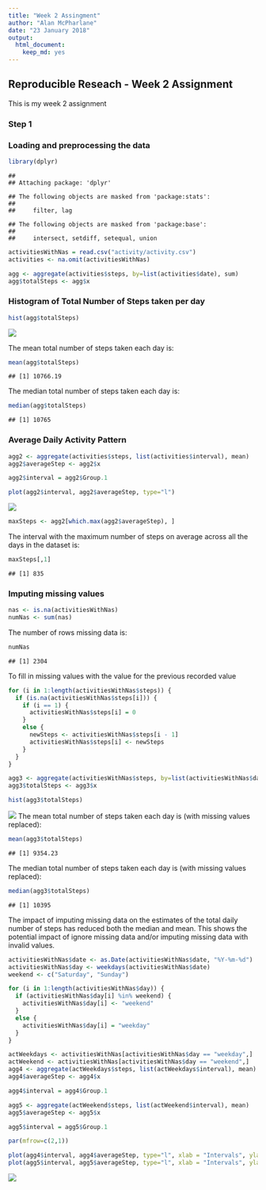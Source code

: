 ```yaml
---
title: "Week 2 Assingment"
author: "Alan McPharlane"
date: "23 January 2018"
output: 
  html_document: 
    keep_md: yes
---
```




## Reproducible Reseach - Week 2 Assignment

This is my week 2 assignment

### Step 1

### Loading and preprocessing the data


```r
library(dplyr)
```

```
## 
## Attaching package: 'dplyr'
```

```
## The following objects are masked from 'package:stats':
## 
##     filter, lag
```

```
## The following objects are masked from 'package:base':
## 
##     intersect, setdiff, setequal, union
```

```r
activitiesWithNas = read.csv("activity/activity.csv")
activities <- na.omit(activitiesWithNas)

agg <- aggregate(activities$steps, by=list(activities$date), sum)
agg$totalSteps <- agg$x
```


### Histogram of Total Number of Steps taken per day


```r
hist(agg$totalSteps)
```

![](PA1_template_files/figure-html/unnamed-chunk-2-1.png)<!-- -->

The mean total number of steps taken each day is:

```r
mean(agg$totalSteps)
```

```
## [1] 10766.19
```
The median total number of steps taken each day is:

```r
median(agg$totalSteps)
```

```
## [1] 10765
```

### Average Daily Activity Pattern


```r
agg2 <- aggregate(activities$steps, list(activities$interval), mean)
agg2$averageStep <- agg2$x

agg2$interval = agg2$Group.1

plot(agg2$interval, agg2$averageStep, type="l")
```

![](PA1_template_files/figure-html/unnamed-chunk-5-1.png)<!-- -->

```r
maxSteps <- agg2[which.max(agg2$averageStep), ]
```

The interval with the maximum number of steps on average across all the days in the dataset is:

```r
maxSteps[,1]
```

```
## [1] 835
```

### Imputing missing values


```r
nas <- is.na(activitiesWithNas)
numNas <- sum(nas)
```
The number of rows missing data is:

```r
numNas
```

```
## [1] 2304
```

To fill in missing values with the value for the previous recorded value


```r
for (i in 1:length(activitiesWithNas$steps)) {
  if (is.na(activitiesWithNas$steps[i])) {
    if (i == 1) {
      activitiesWithNas$steps[i] = 0
    }
    else {
      newSteps <- activitiesWithNas$steps[i - 1]
      activitiesWithNas$steps[i] <- newSteps
    }
  }
}

agg3 <- aggregate(activitiesWithNas$steps, by=list(activitiesWithNas$date), sum)
agg3$totalSteps <- agg3$x

hist(agg3$totalSteps)
```

![](PA1_template_files/figure-html/unnamed-chunk-9-1.png)<!-- -->
The mean total number of steps taken each day is (with missing values replaced):

```r
mean(agg3$totalSteps)
```

```
## [1] 9354.23
```
The median total number of steps taken each day is (with missing values replaced):

```r
median(agg3$totalSteps)
```

```
## [1] 10395
```

The impact of imputing missing data on the estimates of the total daily number of steps has reduced both the median and mean. This shows the potential impact of ignore missing data and/or imputing missing data with invalid values.


```r
activitiesWithNas$date <- as.Date(activitiesWithNas$date, "%Y-%m-%d")
activitiesWithNas$day <- weekdays(activitiesWithNas$date)
weekend <- c("Saturday", "Sunday")

for (i in 1:length(activitiesWithNas$day)) {
  if (activitiesWithNas$day[i] %in% weekend) {
    activitiesWithNas$day[i] <- "weekend"
  }
  else {
    activitiesWithNas$day[i] = "weekday"
  }
}

actWeekdays <- activitiesWithNas[activitiesWithNas$day == "weekday",]
actWeekend <- activitiesWithNas[activitiesWithNas$day == "weekend",]
agg4 <- aggregate(actWeekdays$steps, list(actWeekdays$interval), mean)
agg4$averageStep <- agg4$x

agg4$interval = agg4$Group.1

agg5 <- aggregate(actWeekend$steps, list(actWeekend$interval), mean)
agg5$averageStep <- agg5$x

agg5$interval = agg5$Group.1

par(mfrow=c(2,1))

plot(agg4$interval, agg4$averageStep, type="l", xlab = "Intervals", ylab = "Average Steps", main = "Weekdays")
plot(agg5$interval, agg5$averageStep, type="l", xlab = "Intervals", ylab = "Average Steps", main = "Weekend")
```

![](PA1_template_files/figure-html/unnamed-chunk-12-1.png)<!-- -->


